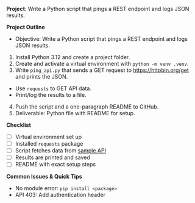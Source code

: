 **Project**: Write a Python script that pings a REST endpoint and logs JSON results.

**Project Outline**

- Objective: Write a Python script that pings a REST endpoint and logs JSON results.

1. Install Python 3.12 and create a project folder.
2. Create and activate a virtual environment with `python -m venv .venv`.
3. Write `ping_api.py` that sends a GET request to https://httpbin.org/get and prints the JSON.
  - Use `requests` to GET API data.
  - Print/log the results to a file.
4. Push the script and a one-paragraph README to GitHub.
6. Deliverable: Python file with README for setup.

**Checklist**
- [ ] Virtual environment set up
- [ ] Installed `requests` package
- [ ] Script fetches data from [sample API](https://jsonplaceholder.typicode.com/posts)
- [ ] Results are printed and saved
- [ ] README with exact setup steps

**Common Issues & Quick Tips**
- No module error: `pip install <package>`
- API 403: Add authentication header
